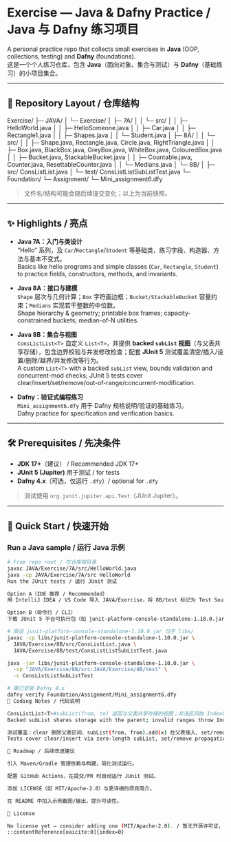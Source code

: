 # Exercise — Java & Dafny Practice / Java 与 Dafny 练习项目

A personal practice repo that collects small exercises in **Java** (OOP, collections, testing) and **Dafny** (foundations).  
这是一个个人练习仓库，包含 **Java**（面向对象、集合与测试）与 **Dafny**（基础练习）的小项目集合。

---

## 📁 Repository Layout / 仓库结构

Exercise/
├─ JAVA/
│ └─ Exercise/
│ ├─ 7A/
│ │ └─ src/
│ │ ├─ HelloWorld.java
│ │ ├─ HelloSomeone.java
│ │ ├─ Car.java
│ │ ├─ Rectangle1.java
│ │ ├─ Shapes.java
│ │ └─ Student.java
│ ├─ 8A/
│ │ └─ src/
│ │ ├─ Shape.java, Rectangle.java, Circle.java, RightTriangle.java
│ │ ├─ Box.java, BlackBox.java, GreyBox.java, WhiteBox.java, ColouredBox.java
│ │ ├─ Bucket.java, StackableBucket.java
│ │ ├─ Countable.java, Counter.java, ResettableCounter.java
│ │ └─ Medians.java
│ └─ 8B/
│ ├─ src/ ConsListList.java
│ └─ test/ ConsListListSubListTest.java
└─ Foundation/
└─ Assignment/
└─ Mini_assignment6.dfy


> 文件名/结构可能会随后续提交变化；以上为当前快照。

---

## ✨ Highlights / 亮点

- **Java 7A：入门与类设计**  
  “Hello” 系列，及 `Car`/`Rectangle`/`Student` 等基础类，练习字段、构造器、方法与基本不变式。  
  Basics like hello programs and simple classes (`Car`, `Rectangle`, `Student`) to practice fields, constructors, methods, and invariants.

- **Java 8A：接口与建模**  
  `Shape` 层次与几何计算；`Box` 字符画边框；`Bucket/StackableBucket` 容量约束；`Medians` 实现若干整数的中位数。  
  Shape hierarchy & geometry; printable box frames; capacity-constrained buckets; median-of-N utilities.

- **Java 8B：集合与视图**  
  `ConsListList<T>` 自定义 `List<T>`，并提供 **backed `subList` 视图**（与父表共享存储），包含边界校验与并发修改检查；配套 **JUnit 5** 测试覆盖清空/插入/设置/删除/越界/并发修改等行为。  
  A custom `List<T>` with a backed `subList` view, bounds validation and concurrent-mod checks; JUnit 5 tests cover clear/insert/set/remove/out-of-range/concurrent-modification.

- **Dafny：验证式编程练习**  
  `Mini_assignment6.dfy` 用于 Dafny 规格说明/验证的基础练习。  
  Dafny practice for specification and verification basics.

---

## 🛠 Prerequisites / 先决条件

- **JDK 17+**（建议） / Recommended JDK 17+  
- **JUnit 5 (Jupiter)** 用于测试 / for tests  
- **Dafny 4.x**（可选，仅运行 `.dfy`）/ optional for `.dfy`

> 测试使用 `org.junit.jupiter.api.Test`（JUnit Jupiter）。

---

## 🚀 Quick Start / 快速开始

### Run a Java sample / 运行 Java 示例
```bash
# From repo root / 在仓库根目录
javac JAVA/Exercise/7A/src/HelloWorld.java
java -cp JAVA/Exercise/7A/src HelloWorld
Run the JUnit tests / 运行 JUnit 测试

Option A（IDE 推荐 / Recommended）
用 IntelliJ IDEA / VS Code 导入 JAVA/Exercise，将 8B/test 标记为 Test Sources，添加 JUnit 5 依赖后运行 ConsListListSubListTest。

Option B（命令行 / CLI）
下载 JUnit 5 平台可执行包（如 junit-platform-console-standalone-1.10.0.jar），然后：

# 假设 junit-platform-console-standalone-1.10.0.jar 位于 libs/
javac -cp libs/junit-platform-console-standalone-1.10.0.jar \
  JAVA/Exercise/8B/src/ConsListList.java \
  JAVA/Exercise/8B/test/ConsListListSubListTest.java

java -jar libs/junit-platform-console-standalone-1.10.0.jar \
  -cp "JAVA/Exercise/8B/src:JAVA/Exercise/8B/test" \
  -c ConsListListSubListTest

# 需已安装 Dafny 4.x
dafny verify Foundation/Assignment/Mini_assignment6.dfy
🧭 Coding Notes / 代码说明

ConsListList<T>#subList(from, to) 返回与父表共享存储的视图；非法区间抛 IndexOutOfBoundsException；父表结构性修改将触发 fail-fast ConcurrentModificationException。
Backed subList shares storage with the parent; invalid ranges throw IndexOutOfBoundsException; structural parent changes trigger fail-fast ConcurrentModificationException.

测试覆盖：clear 删除父表区间、subList(from, from).add(x) 在父表插入、set/remove 的同步更新、越界与并发修改检测等。
Tests cover clear/insert via zero-length subList, set/remove propagation, bounds checks, and concurrent-mod detection.

🧩 Roadmap / 后续改进建议

引入 Maven/Gradle 管理依赖与构建，简化测试运行。

配置 GitHub Actions，在提交/PR 时自动运行 JUnit 测试。

添加 LICENSE（如 MIT/Apache-2.0）与更详细的项目简介。

在 README 中加入示例截图/输出，提升可读性。

📄 License

No license yet — consider adding one (MIT/Apache-2.0). / 暂无开源许可证，建议补充（MIT/Apache-2.0）。
::contentReference[oaicite:0]{index=0}
